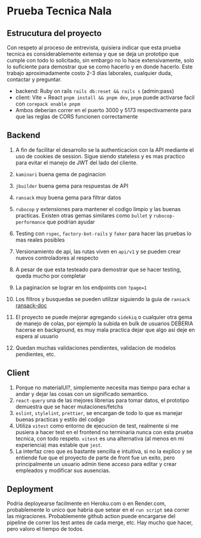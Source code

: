 # Prueba Tecnica Nala

## Estrucutura del proyecto

Con respeto al proceso de entrevista, quisiera indicar que esta prueba tecnica es considerablemente extensa y que se deja un prototipo que cumple con todo lo solicitado, sin embargo no lo hace extensivamente, solo lo suficiente para demostrar que se como hacerlo y en donde hacerlo. Este trabajo aproximadamente costo 2-3 dias laborales, cualquier duda, contactar y preguntar.

- backend: Ruby on rails `rails db:reset && rails s` (admin:pass)
- client: Vite + React `pnpm install && pnpm dev`, `pnpm` puede activarse facil con `corepack enable pnpm`
- Ambos deberian correr en el puerto 3000 y 5173 respectivamente para que las reglas de CORS funcionen correctamente

## Backend

1. A fin de facilitar el desarrollo se la authenticacion con la API mediante el uso de cookies de session. Sigue siendo stateless y es mas practico para evitar el manejo de JWT del lado del cliente.
2. `kaminari` buena gema de paginacion
3. `jbuilder` buena gema para respuestas de API
4. `ransack` muy buena gema para filtrar datos
5. `rubocop` y extensiones para mantener el codigo limpio y las buenas practicas. Existen otras gemas similares como `bullet` y `rubocop-performance` que podrian ayudar
6. Testing con `rspec`, `factory-bot-rails` y `faker` para hacer las pruebas lo mas reales posibles
7. Versionamiento de api, las rutas viven en `api/v1` y se pueden crear nuevos controladores al respecto
8. A pesar de que esta testeado para demostrar que se hacer testing, queda mucho por completar

9. La paginacion se lograr en los endpoints con `?page=1`
10. Los filtros y busquedas se pueden utilizar siguiendo la guia de `ransack` [ransack-doc](https://activerecord-hackery.github.io/ransack/getting-started/search-matches/)
11. El proyecto se puede mejorar agregando `sidekiq` o cualquier otra gema de manejo de colas, por ejemplo la subida en bulk de usuarios DEBERIA hacerse en background, es muy mala practica dejar que algo asi deje en espera al usuario
12. Quedan muchas validaciones pendientes, validacion de modelos pendientes, etc.

## Client

1. Porque no materialUI?, simplemente necesita mas tiempo para echar a andar y dejar las cosas con un significado semantico.
2. `react-query` una de las mejores librerias para tomar datos, el prototipo demuestra que se hacer mutaciones/fetchs
3. `eslint`, `stylelint`, `prettier`, se encargan de todo lo que es manejar buenas practicas y estilo del codigo
4. Utiliza `vitest` como entorno de ejecucion de test, realmente si me pusiera a hacer test en el frontend no terminaria nunca con esta prueba tecnica, con todo respeto. `vitest` es una alternativa (al menos en mi experiencia) mas estable que `jest`.
5. La interfaz creo que es bastante sencilla e intuitiva, si no la explico y se entiende fue que el proyecto de parte de front fue un exito, pero principalmente un usuario admin tiene acceso para editar y crear empleados y modificar sus ausencias.

## Deployment

Podria deployearse facilmente en Heroku.com o en Render.com, probablemente lo unico que habria que setear en el `run script` sea correr las migraciones. Probablemente github action puede encargarse del pipeline de correr los test antes de cada merge, etc. Hay mucho que hacer, pero valoro el tiempo de todos.
